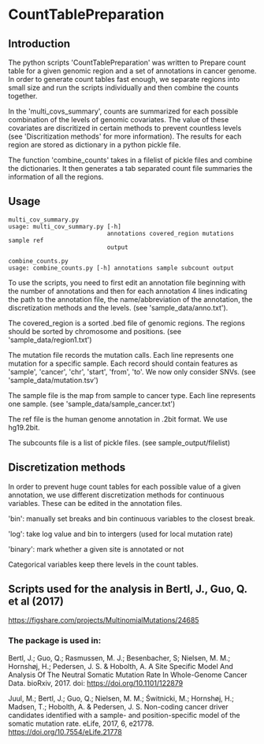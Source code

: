 # CountTablePreparation

## Introduction
The python scripts 'CountTablePreparation' was written to Prepare count table for a given genomic region and a set of annotations in cancer genome. In order to generate count tables fast enough, we separate regions into small size and run the scripts individually and then combine the counts together. 

In the 'multi_covs_summary', counts are summarized for each possible combination of the levels of genomic covariates. The value of these covariates are discritized in certain methods to prevent countless levels (see 'Discritization methods' for more information). The results for each region are stored as dictionary in a python pickle file.

The function 'combine_counts' takes in a filelist of pickle files and combine the dictionaries. It then generates a tab separated count file summaries the information of all the regions.

## Usage
```
multi_cov_summary.py
usage: multi_cov_summary.py [-h]
                            annotations covered_region mutations sample ref
                            output
```

```
combine_counts.py
usage: combine_counts.py [-h] annotations sample subcount output
```

To use the scripts, you need to first edit an annotation file beginning with the number of annotations and then for each annotation 4 lines indicating the path to the annotation file, the name/abbreviation of the annotation, the discretization methods and the levels. (see 'sample_data/anno.txt').

The covered_region is a sorted .bed file of genomic regions. The regions should be sorted by chromosome and positions. (see 'sample_data/region1.txt')

The mutation file records the mutation calls. Each line represents one mutation for a specific sample. Each record should contain features as 'sample', 'cancer', 'chr', 'start', 'from', 'to'. We now only consider SNVs. (see 'sample_data/mutation.tsv')

The sample file is the map from sample to cancer type. Each line represents one sample. (see 'sample_data/sample_cancer.txt')

The ref file is the human genome annotation in .2bit format. We use hg19.2bit. 

The subcounts file is a list of pickle files. (see sample_output/filelist)

## Discretization methods
In order to prevent huge count tables for each possible value of a given annotation, we use different discretization methods for continuous variables. These can be edited in the annotation files.

'bin': manually set breaks and bin continuous variables to the closest break.

'log': take log value and bin to intergers (used for local mutation rate)

'binary': mark whether a given site is annotated or not

Categorical variables keep there levels in the count tables.

## Scripts used for the analysis in Bertl, J., Guo, Q. et al (2017)
https://figshare.com/projects/MultinomialMutations/24685



### The package is used in: 

Bertl, J.; Guo, Q.; Rasmussen, M. J.; Besenbacher, S; Nielsen, M. M.; Hornshøj, H.; Pedersen, J. S. & Hobolth, A. A Site Specific Model And Analysis Of The Neutral Somatic Mutation Rate In Whole-Genome Cancer Data. bioRxiv, 2017. doi: https://doi.org/10.1101/122879 

Juul, M.; Bertl, J.; Guo, Q.; Nielsen, M. M.; Świtnicki, M.; Hornshøj, H.; Madsen, T.; Hobolth, A. & Pedersen, J. S. Non-coding cancer driver candidates identified with a sample- and position-specific model of the somatic mutation rate. eLife, 2017, 6, e21778. https://doi.org/10.7554/eLife.21778


